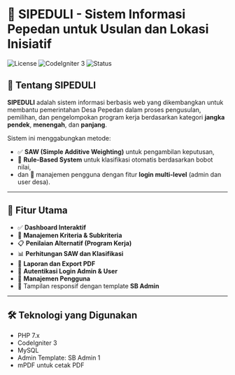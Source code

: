 # 🌱 SIPEDULI - Sistem Informasi Pepedan untuk Usulan dan Lokasi Inisiatif

![License](https://img.shields.io/badge/license-MIT-green)
![CodeIgniter 3](https://img.shields.io/badge/framework-CodeIgniter%203-red)
![Status](https://img.shields.io/badge/status-Development-blue)

## 🎯 Tentang SIPEDULI

**SIPEDULI** adalah sistem informasi berbasis web yang dikembangkan untuk membantu pemerintahan Desa Pepedan dalam proses pengusulan, pemilihan, dan pengelompokan program kerja berdasarkan kategori **jangka pendek**, **menengah**, dan **panjang**.

Sistem ini menggabungkan metode:
- ✅ **SAW (Simple Additive Weighting)** untuk pengambilan keputusan,
- 🧠 **Rule-Based System** untuk klasifikasi otomatis berdasarkan bobot nilai,
- dan 👤 manajemen pengguna dengan fitur **login multi-level** (admin dan user desa).

---

## 🔧 Fitur Utama

- ✅ **Dashboard Interaktif**
- 🧮 **Manajemen Kriteria & Subkriteria**
- 📋 **Penilaian Alternatif (Program Kerja)**
- 📊 **Perhitungan SAW dan Klasifikasi**
- 📂 **Laporan dan Export PDF**
- 🔐 **Autentikasi Login Admin & User**
- 👥 **Manajemen Pengguna**
- 🎨 Tampilan responsif dengan template **SB Admin**

---

## 🛠️ Teknologi yang Digunakan

- PHP 7.x
- CodeIgniter 3
- MySQL
- Admin Template: SB Admin 1
- mPDF untuk cetak PDF
